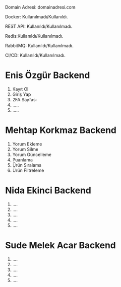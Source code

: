 Domain Adresi: domainadresi.com

Docker: Kullanılmadı/Kullanıldı.

REST API: Kullanıldı/Kullanılmadı.

Redis:Kullanıldı/Kullanılmadı.

RabbitMQ: Kullanıldı/Kullanılmadı.

CI/CD: Kullanıldı/Kullanılmadı.

# Enis Özgür Backend #
1. Kayıt Ol
2. Giriş Yap
3. 2FA Sayfası
4. .....
5. .....


# Mehtap Korkmaz Backend #
1. Yorum Ekleme
2. Yorum Silme
3. Yorum Güncelleme 
4. Puanlama
5. Ürün Sıralama
6. Ürün Filtreleme


# Nida Ekinci Backend #
1. ....
2. ....
3. ....
4. ....
5. ....


# Sude Melek Acar Backend #
1. ....
2. ....
3. ....
4. ....
5. ....